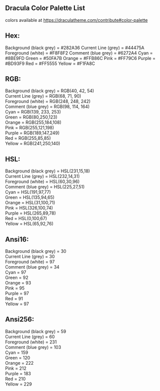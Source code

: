Dracula Color Palette List
--------------------------
colors available at https://draculatheme.com/contribute#color-palette  

Hex:
---
Background (black grey) = #282A36
Current Line (grey) = #44475A
Foreground (white) = #F8F8F2
Comment (blue grey) = #6272A4
Cyan = #8BE9FD
Green = #50FA7B
Orange = #FFB86C
Pink = #FF79C6
Purple = #BD93F9
Red = #FF5555
Yellow = #F1FA8C


RGB:
---
Background (black grey) = RGB(40, 42, 54)  
Current Line (grey) = RGB(68, 71, 90)  
Foreground (white) = RGB(248, 248, 242)  
Comment (blue grey) = RGB(98, 114, 164)  
Cyan = RGB(139, 233, 253)  
Green = RGB(80,250,123)  
Orange = RGB(255,184,108)  
Pink = RGB(255,121,198)  
Purple = RGB(189,147,249)  
Red = RGB(255,85,85)  
Yellow = RGB(241,250,140)  


HSL:
---
Background (black grey) = HSL(231,15,18)  
Current Line (grey) = HSL(232,14,31)  
Foreground (white) =  HSL(60,30,96)  
Comment (blue grey) = HSL(225,27,51)  
Cyan = HSL(191,97,77)  
Green = HSL(135,94,65)  
Orange = HSL(31,100,71)  
Pink = HSL(326,100,74)  
Purple = HSL(265,89,78)  
Red = HSL(0,100,67)  
Yellow = HSL(65,92,76)  


Ansi16:
------
Background (black grey) = 30  
Current Line (grey) = 30  
Foreground (white) =  97  
Comment (blue grey) = 34  
Cyan = 97  
Green = 92  
Orange = 93  
Pink = 95  
Purple = 97  
Red = 91  
Yellow = 97  


Ansi256:
-------
Background (black grey) = 59  
Current Line (grey) = 60  
Foreground (white) = 231  
Comment (blue grey) = 103  
Cyan = 159    
Green = 120  
Orange = 222  
Pink = 212  
Purple = 183  
Red = 210  
Yellow = 229  














